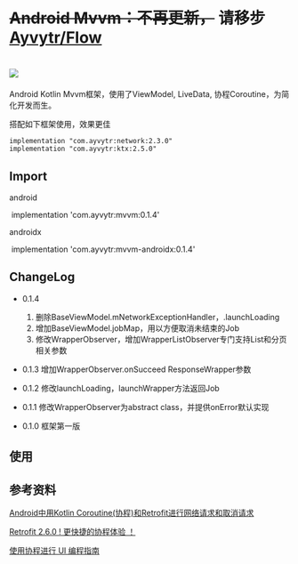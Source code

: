 # ~~Android Mvvm：不再更新，~~ 请移步[Ayvytr/Flow](https://github.com/Ayvytr/Flow)



#  [![](https://img.shields.io/badge/jCenter-0.1.4-red.svg)](https://bintray.com/ayvytr/maven/mvvm-androidx/_latestVersion)

Android Kotlin Mvvm框架，使用了ViewModel, LiveData,  协程Coroutine，为简化开发而生。



搭配如下框架使用，效果更佳

```
implementation "com.ayvytr:network:2.3.0"
implementation "com.ayvytr:ktx:2.5.0"
```



## Import



android

​	implementation 'com.ayvytr:mvvm:0.1.4'



androidx

​	implementation 'com.ayvytr:mvvm-androidx:0.1.4'



## ChangeLog

* 0.1.4 
  1. 删除BaseViewModel.mNetworkExceptionHandler，.launchLoading
  2. 增加BaseViewModel.jobMap，用以方便取消未结束的Job
  3. 修改WrapperObserver，增加WrapperListObserver专门支持List和分页相关参数

* 0.1.3 增加WrapperObserver.onSucceed ResponseWrapper参数

* 0.1.2 修改launchLoading，launchWrapper方法返回Job

* 0.1.1 修改WrapperObserver为abstract class，并提供onError默认实现

* 0.1.0 框架第一版



## 使用




## 参考资料

[Android中用Kotlin Coroutine(协程)和Retrofit进行网络请求和取消请求](https://blog.csdn.net/huyongl1989/article/details/89456753)

[Retrofit 2.6.0 ! 更快捷的协程体验 ！](https://blog.csdn.net/sunluyao_/article/details/92799767)

[使用协程进行 UI 编程指南](https://github.com/hltj/kotlinx.coroutines-cn/blob/master/ui/coroutines-guide-ui.md)







